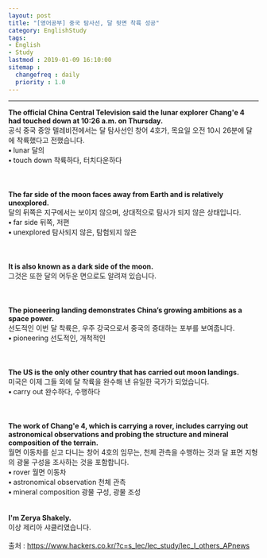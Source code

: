 ```yaml
---
layout: post
title: "[영어공부] 중국 탐사선, 달 뒷면 착륙 성공"
category: EnglishStudy
tags:
- English
- Study
lastmod : 2019-01-09 16:10:00
sitemap :
  changefreq : daily
  priority : 1.0
---
```


***

<!--미리보기-->
<span class="style1"><strong>The  official China Central Television said the lunar explorer Chang'e 4 had touched  down at 10:26 a.m. on Thursday.<br>
</strong></span>공식 중국 중앙  텔레비전에서는 달 탐사선인 창어 4호가, 목요일 오전 10시 26분에 달에 착륙했다고 전했습니다.<span class="style9"><br>
</span> <span class="style15"><strong class="style15">• </strong>lunar 달의&nbsp;&nbsp;&nbsp; <br>
<strong class="style15">• </strong>touch  down 착륙하다, 터치다운하다</span><span class="style9"><br>
</span><br><span class="style15"><br></span><br>
<span class="style1"><strong>The  far side of the moon faces away from Earth and is relatively unexplored.<br>
</strong></span>달의 뒤쪽은  지구에서는 보이지 않으며, 상대적으로 탐사가 되지 않은 상태입니다.<span class="style9"><br>
</span> <span class="style15"><strong class="style15">• </strong>far  side 뒤쪽, 저편<br>
<strong class="style15">• </strong>unexplored  탐사되지 않은, 탐험되지  않은</span><span class="style15"><br>
</span><br><span class="style15"><br></span><br>
<span class="style1"><strong>It is  also known as a dark side of the moon.<br>
</strong></span>그것은 또한  달의 어두운 면으로도 알려져 있습니다.<span class="style9"><br>
</span><br><br><br>
<span class="style1"><strong>The pioneering  landing demonstrates China’s growing ambitions as a space power.<br>
</strong></span>선도적인 이번  달 착륙은, 우주 강국으로서 중국의 증대하는 포부를 보여줍니다.<span class="style9"><br>
</span> <span class="style15"><strong class="style15">• </strong>pioneering  선도적인, 개척적인<br>
</span><br><span class="style15"><br></span><br>
<span class="style1"><strong>The US  is the only other country that has carried out moon landings.<br>
</strong></span>미국은 이제  그들 외에 달 착륙을 완수해 낸 유일한 국가가 되었습니다.<span class="style9"><br>
</span> <span class="style15"><strong class="style15">• </strong>carry  out 완수하다, 수행하다<br>
</span><br><span class="style15"><br></span><br>
<span class="style1"><strong>The  work of Chang'e 4, which is carrying a rover, includes carrying out  astronomical observations and probing the structure and mineral composition of  the terrain.<br>
</strong></span>월면 이동차를  싣고 다니는 창어 4호의 임무는, 천체 관측을 수행하는 것과  달 표면 지형의 광물 구성을 조사하는 것을 포함합니다.<span class="style9"><br>
</span> <span class="style15"><strong class="style15">• </strong>rover 월면 이동차<br>
<strong class="style15">• </strong>astronomical  observation 천체 관측<br>
<strong class="style15">• </strong>mineral  composition 광물 구성, 광물 조성</span><br><span class="style15"><br></span><br>
<span class="style1"><strong>I'm  Zerya Shakely.<br>
  </strong></span>이상 제리아  샤클리였습니다.<span class="style9"><br>
  </span><br>
출처 : https://www.hackers.co.kr/?c=s_lec/lec_study/lec_I_others_APnews
